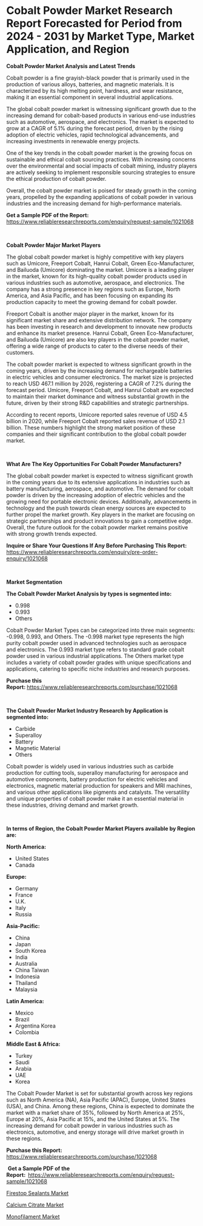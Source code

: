 <p><h1>Cobalt Powder Market Research Report Forecasted for Period from 2024 -  2031 by Market Type, Market Application, and Region</h1></p><p><strong>Cobalt Powder Market Analysis and Latest Trends</strong></p>
<p><p>Cobalt powder is a fine grayish-black powder that is primarily used in the production of various alloys, batteries, and magnetic materials. It is characterized by its high melting point, hardness, and wear resistance, making it an essential component in several industrial applications.</p><p>The global cobalt powder market is witnessing significant growth due to the increasing demand for cobalt-based products in various end-use industries such as automotive, aerospace, and electronics. The market is expected to grow at a CAGR of 5.1% during the forecast period, driven by the rising adoption of electric vehicles, rapid technological advancements, and increasing investments in renewable energy projects.</p><p>One of the key trends in the cobalt powder market is the growing focus on sustainable and ethical cobalt sourcing practices. With increasing concerns over the environmental and social impacts of cobalt mining, industry players are actively seeking to implement responsible sourcing strategies to ensure the ethical production of cobalt powder.</p><p>Overall, the cobalt powder market is poised for steady growth in the coming years, propelled by the expanding applications of cobalt powder in various industries and the increasing demand for high-performance materials.</p></p>
<p><strong>Get a Sample PDF of the Report:&nbsp;</strong> <a href="https://www.reliableresearchreports.com/enquiry/request-sample/1021068">https://www.reliableresearchreports.com/enquiry/request-sample/1021068</a></p>
<p>&nbsp;</p>
<p><strong>Cobalt Powder Major Market Players</strong></p>
<p><p>The global cobalt powder market is highly competitive with key players such as Umicore, Freeport Cobalt, Hanrui Cobalt, Green Eco-Manufacturer, and Bailuoda (Umicore) dominating the market. Umicore is a leading player in the market, known for its high-quality cobalt powder products used in various industries such as automotive, aerospace, and electronics. The company has a strong presence in key regions such as Europe, North America, and Asia Pacific, and has been focusing on expanding its production capacity to meet the growing demand for cobalt powder.</p><p>Freeport Cobalt is another major player in the market, known for its significant market share and extensive distribution network. The company has been investing in research and development to innovate new products and enhance its market presence. Hanrui Cobalt, Green Eco-Manufacturer, and Bailuoda (Umicore) are also key players in the cobalt powder market, offering a wide range of products to cater to the diverse needs of their customers.</p><p>The cobalt powder market is expected to witness significant growth in the coming years, driven by the increasing demand for rechargeable batteries in electric vehicles and consumer electronics. The market size is projected to reach USD 467.1 million by 2026, registering a CAGR of 7.2% during the forecast period. Umicore, Freeport Cobalt, and Hanrui Cobalt are expected to maintain their market dominance and witness substantial growth in the future, driven by their strong R&D capabilities and strategic partnerships.</p><p>According to recent reports, Umicore reported sales revenue of USD 4.5 billion in 2020, while Freeport Cobalt reported sales revenue of USD 2.1 billion. These numbers highlight the strong market position of these companies and their significant contribution to the global cobalt powder market.</p></p>
<p>&nbsp;</p>
<p><strong>What Are The Key Opportunities For Cobalt Powder Manufacturers?</strong></p>
<p><p>The global cobalt powder market is expected to witness significant growth in the coming years due to its extensive applications in industries such as battery manufacturing, aerospace, and automotive. The demand for cobalt powder is driven by the increasing adoption of electric vehicles and the growing need for portable electronic devices. Additionally, advancements in technology and the push towards clean energy sources are expected to further propel the market growth. Key players in the market are focusing on strategic partnerships and product innovations to gain a competitive edge. Overall, the future outlook for the cobalt powder market remains positive with strong growth trends expected.</p></p>
<p><strong>Inquire or Share Your Questions If Any Before Purchasing This Report:</strong> <a href="https://www.reliableresearchreports.com/enquiry/pre-order-enquiry/1021068">https://www.reliableresearchreports.com/enquiry/pre-order-enquiry/1021068</a></p>
<p>&nbsp;</p>
<p><strong>Market Segmentation</strong></p>
<p><strong>The Cobalt Powder Market Analysis by types is segmented into:</strong></p>
<p><ul><li>0.998</li><li>0.993</li><li>Others</li></ul></p>
<p><p>Cobalt Powder Market Types can be categorized into three main segments: -0.998, 0.993, and Others. The -0.998 market type represents the high purity cobalt powder used in advanced technologies such as aerospace and electronics. The 0.993 market type refers to standard grade cobalt powder used in various industrial applications. The Others market type includes a variety of cobalt powder grades with unique specifications and applications, catering to specific niche industries and research purposes.</p></p>
<p><strong>Purchase this Report:&nbsp;</strong><a href="https://www.reliableresearchreports.com/purchase/1021068">https://www.reliableresearchreports.com/purchase/1021068</a></p>
<p>&nbsp;</p>
<p><strong>The Cobalt Powder Market Industry Research by Application is segmented into:</strong></p>
<p><ul><li>Carbide</li><li>Superalloy</li><li>Battery</li><li>Magnetic Material</li><li>Others</li></ul></p>
<p><p>Cobalt powder is widely used in various industries such as carbide production for cutting tools, superalloy manufacturing for aerospace and automotive components, battery production for electric vehicles and electronics, magnetic material production for speakers and MRI machines, and various other applications like pigments and catalysts. The versatility and unique properties of cobalt powder make it an essential material in these industries, driving demand and market growth.</p></p>
<p>&nbsp;</p>
<p><strong>In terms of Region, the Cobalt Powder Market Players available by Region are:</strong></p>
<p>
    <p> <strong> North America: </strong>
        <ul>
            <li>United States</li>
            <li>Canada</li>
        </ul>
        </p> 
    <p> <strong> Europe: </strong>
        <ul>
            <li>Germany</li>
            <li>France</li>
            <li>U.K.</li>
            <li>Italy</li>
            <li>Russia</li>
        </ul>
        </p> 
    <p> <strong> Asia-Pacific: </strong>
        <ul>
            <li>China</li>
            <li>Japan</li>
            <li>South Korea</li>
            <li>India</li>
            <li>Australia</li>
            <li>China Taiwan</li>
            <li>Indonesia</li>
            <li>Thailand</li>
            <li>Malaysia</li>
        </ul>
        </p> 
    <p> <strong> Latin America: </strong>
        <ul>
            <li>Mexico</li>
            <li>Brazil</li>
            <li>Argentina Korea</li>
            <li>Colombia</li>
        </ul>
        </p> 
    <p> <strong> Middle East & Africa: </strong>
        <ul>
            <li>Turkey</li>
            <li>Saudi</li>
            <li>Arabia</li>
            <li>UAE</li>
            <li>Korea</li>
        </ul>
    </p>
    </p>
<p><p>The Cobalt Powder Market is set for substantial growth across key regions such as North America (NA), Asia Pacific (APAC), Europe, United States (USA), and China. Among these regions, China is expected to dominate the market with a market share of 35%, followed by North America at 25%, Europe at 20%, Asia Pacific at 15%, and the United States at 5%. The increasing demand for cobalt powder in various industries such as electronics, automotive, and energy storage will drive market growth in these regions.</p></p>
<p><strong>Purchase this Report: </strong><a href="https://www.reliableresearchreports.com/purchase/1021068">https://www.reliableresearchreports.com/purchase/1021068</a></p>
<p>&nbsp;<strong>Get a Sample PDF of the Report:&nbsp;&nbsp;</strong><a href="https://www.reliableresearchreports.com/enquiry/request-sample/1021068">https://www.reliableresearchreports.com/enquiry/request-sample/1021068</a></p>
<p><strong></strong></p>
<p><p><a href="https://github.com/shotows/Market-Research-Report-List-1/blob/main/firestop-sealants-market.md">Firestop Sealants Market</a></p><p><a href="https://github.com/beatblasta/Market-Research-Report-List-2/blob/main/calcium-citrate-market.md">Calcium Citrate Market</a></p><p><a href="https://github.com/angelajermaine/Market-Research-Report-List-2/blob/main/monofilament-market.md">Monofilament Market</a></p></p>